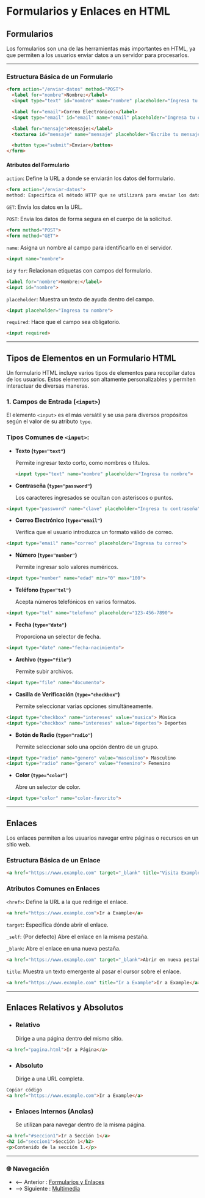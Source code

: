 # Formularios y Enlaces en HTML

## Formularios

Los formularios son una de las herramientas más importantes en HTML, ya que permiten a los usuarios enviar datos a un servidor para procesarlos.

---

### Estructura Básica de un Formulario

```html
<form action="/enviar-datos" method="POST">
  <label for="nombre">Nombre:</label>
  <input type="text" id="nombre" name="nombre" placeholder="Ingresa tu nombre">

  <label for="email">Correo Electrónico:</label>
  <input type="email" id="email" name="email" placeholder="Ingresa tu correo">

  <label for="mensaje">Mensaje:</label>
  <textarea id="mensaje" name="mensaje" placeholder="Escribe tu mensaje"></textarea>

  <button type="submit">Enviar</button>
</form>
```

#### Atributos del Formulario

`action`: Define la URL a donde se enviarán los datos del formulario.

```html
<form action="/enviar-datos">
method: Especifica el método HTTP que se utilizará para enviar los datos:
```

`GET`: Envía los datos en la URL.

`POST`: Envía los datos de forma segura en el cuerpo de la solicitud.

```html
<form method="POST">
<form method="GET">
```

`name`: Asigna un nombre al campo para identificarlo en el servidor.

```html
<input name="nombre">
```

`id` y `for`: Relacionan etiquetas <label> con campos del formulario.

```html
<label for="nombre">Nombre:</label>
<input id="nombre">
```

`placeholder`: Muestra un texto de ayuda dentro del campo.

```html
<input placeholder="Ingresa tu nombre">
```

`required`: Hace que el campo sea obligatorio.

```html
<input required>
```

---

## Tipos de Elementos en un Formulario HTML

Un formulario HTML incluye varios tipos de elementos para recopilar datos de los usuarios. Estos elementos son altamente personalizables y permiten interactuar de diversas maneras.


### 1. **Campos de Entrada (`<input>`)**

El elemento `<input>` es el más versátil y se usa para diversos propósitos según el valor de su atributo `type`.

### Tipos Comunes de `<input>`:

- **Texto (`type="text"`)**  

  Permite ingresar texto corto, como nombres o títulos.  
  ```html
  <input type="text" name="nombre" placeholder="Ingresa tu nombre">
  ```
  
- **Contraseña (`type="password"`)**

  Los caracteres ingresados se ocultan con asteriscos o puntos.

```html
<input type="password" name="clave" placeholder="Ingresa tu contraseña">
```

- **Correo Electrónico (`type="email"`)**

  Verifica que el usuario introduzca un formato válido de correo.

```html
<input type="email" name="correo" placeholder="Ingresa tu correo">
```

- **Número (`type="number"`)**

  Permite ingresar solo valores numéricos.

```html
<input type="number" name="edad" min="0" max="100">
```

- **Teléfono (`type="tel"`)**

  Acepta números telefónicos en varios formatos.

```html
<input type="tel" name="telefono" placeholder="123-456-7890">
```

- **Fecha (`type="date"`)**

  Proporciona un selector de fecha.

```html
<input type="date" name="fecha-nacimiento">
```

- **Archivo (`type="file"`)**
  
  Permite subir archivos.

```html
<input type="file" name="documento">
```

- **Casilla de Verificación (`type="checkbox"`)**
  
  Permite seleccionar varias opciones simultáneamente.

```html
<input type="checkbox" name="intereses" value="musica"> Música
<input type="checkbox" name="intereses" value="deportes"> Deportes
```

- **Botón de Radio (`type="radio"`)**

  Permite seleccionar solo una opción dentro de un grupo.

```html
<input type="radio" name="genero" value="masculino"> Masculino
<input type="radio" name="genero" value="femenino"> Femenino
```

- **Color (`type="color"`)**
  
  Abre un selector de color.

```html
<input type="color" name="color-favorito">
```

---

## Enlaces

Los enlaces permiten a los usuarios navegar entre páginas o recursos en un sitio web.

### Estructura Básica de un Enlace

```html
<a href="https://www.example.com" target="_blank" title="Visita Example">Ir a Example</a>
```

### Atributos Comunes en Enlaces

`<href>`: Define la URL a la que redirige el enlace.

```html
<a href="https://www.example.com">Ir a Example</a>
```

`target`: Especifica dónde abrir el enlace.

`_self`: (Por defecto) Abre el enlace en la misma pestaña.

`_blank`: Abre el enlace en una nueva pestaña.

```html
<a href="https://www.example.com" target="_blank">Abrir en nueva pestaña</a>
```

`title`: Muestra un texto emergente al pasar el cursor sobre el enlace.

```html
<a href="https://www.example.com" title="Ir a Example">Ir a Example</a>
```

---

## Enlaces Relativos y Absolutos

- ### Relativo
  
  Dirige a una página dentro del mismo sitio.

```html
<a href="pagina.html">Ir a Página</a>
```

- ### Absoluto

  Dirige a una URL completa.

```html
Copiar código
<a href="https://www.example.com">Ir a Example</a>
```

- ### Enlaces Internos (Anclas)
  
  Se utilizan para navegar dentro de la misma página.

```html
<a href="#seccion1">Ir a Sección 1</a>
<h2 id="seccion1">Sección 1</h2>
<p>Contenido de la sección 1.</p>
```

---

### 🌐 Navegación

- <-- Anterior : [Formularios y Enlaces](Formularios%20y%20Enlaces.md)
- --> Siguiente : [Multimedia](Multimedia.md)
